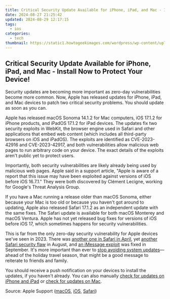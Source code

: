 ```yaml
---
title: Critical Security Update Available for iPhone, iPad, and Mac - Install Now to Protect Your Device!
date: 2024-08-27 21:25:42
updated: 2024-08-29 12:17:15
tags:
  - ios
categories:
  - tech
thumbnail: https://static1.howtogeekimages.com/wordpress/wp-content/uploads/2023/11/53216233185_535482fe6e_o-1.jpg
---
```


## Critical Security Update Available for iPhone, iPad, and Mac - Install Now to Protect Your Device!

Security updates are becoming more important as zero-day vulnerabilities become more common. Now, Apple has released updates for iPhone, iPad, and Mac devices to patch two critical security problems. You should update as soon as you can.

 Apple has released macOS Sonoma 14.1.2 for Mac computers, iOS 17.1.2 for iPhone products, and iPadOS 17.1.2 for iPad devices. The updates fix two security exploits in WebKit, the browser engine used in Safari and other applications that embed web content (which includes all third-party browsers on iOS and iPadOS). The exploits are identified as CVE-2023-42916 and CVE-2023-42917, and both vulnerabilities allow malicious web pages to run arbitrary code on your device. The exact details of the exploits aren't public yet to protect users.

 Importantly, both security vulnerabilities are likely already being used by malicious web pages. Apple said in a support article, "Apple is aware of a report that this issue may have been exploited against versions of iOS before iOS 16.7.1." They were both discovered by Clément Lecigne, working for Google's Threat Analysis Group.

 If you have a Mac running a release older than macOS Sonoma, either because your Mac is too old or because you haven't got around to updating, Apple also released Safari 17.1.2 as an independent update with the same fixes. The Safari update is available for both macOS Monterey and macOS Ventura. Apple has not yet released bug fixes for versions of iOS before iOS 17, which sometimes happens for security vulnerabilities.

 This is far from the only zero-day security vulnerability for Apple devices we've seen in 2023\. There was [another one in Safari in April](https://mondly-stories.techidaily.com/navigate-the-czech-language-web-based-quickly-and-comfortably/), yet [another Safari security flaw](https://youtube-help.techidaily.com/in-2024-infographic-top-insights-into-fifa-football-videos-on-youtube/) in August, and [an iMessage exploit](https://tech-revival.techidaily.com/mastering-the-latest-guide-to-utilizing-anthropics-claudes-3-ai-prompt-haven/) was fixed in September. It's more important than ever to [stop avoiding system updates](https://some-approaches.techidaily.com/the-secrets-to-polished-photo-edits-in-canva-for-2024/)—ahead of the holiday travel season, that might be a good message to reiterate to friends and family.

 You should receive a push notification on your devices to install the updates, if you haven't already. You can also manually [check for updates on iPhone and iPad](https://screen-video-capture.techidaily.com/updated-in-2024-premium-webcam-guide-5-best-options-with-mic-integration/) or [check for updates on Mac](https://phone-solutions.techidaily.com/device-unlock-infinix-smart-8-hd-by-drfone-android-unlock-android-unlock/).

 Source: Apple Support ([macOS](https://support.apple.com/kb/HT214032), [iOS](https://support.apple.com/kb/HT214031), [Safari](https://support.apple.com/kb/HT214033))

<ins class="adsbygoogle"
     style="display:block"
     data-ad-format="autorelaxed"
     data-ad-client="ca-pub-7571918770474297"
     data-ad-slot="1223367746"></ins>



<ins class="adsbygoogle"
     style="display:block"
     data-ad-client="ca-pub-7571918770474297"
     data-ad-slot="8358498916"
     data-ad-format="auto"
     data-full-width-responsive="true"></ins>
